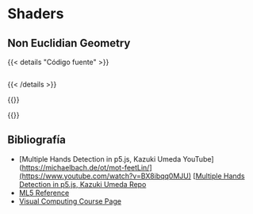 # Shaders

## Non Euclidian Geometry





{{< details "Código fuente" >}}
```js

```
{{< /details >}}


{{<p5-iframe sketch="/VisualComputing/sketches/workshop3/nonEuclidian1/sketch.js" lib1="https://freshfork.github.io/p5.EasyCam/p5.easycam.js" lib2="https://cdn.jsdelivr.net/gh/VisualComputing/p5.treegl/p5.treegl.js" width="425" height="425" >}}


{{<p5-iframe sketch="/VisualComputing/sketches/workshop3/nonEuclidian2/sketch.js" lib1="https://freshfork.github.io/p5.EasyCam/p5.easycam.js" lib2="https://cdn.jsdelivr.net/gh/VisualComputing/p5.treegl/p5.treegl.js" width="425" height="425" >}}


## Bibliografía
- [Multiple Hands Detection in p5.js, Kazuki Umeda YouTube](https://michaelbach.de/ot/mot-feetLin/](https://www.youtube.com/watch?v=BX8ibqq0MJU)
  [[Multiple Hands Detection in p5.js, Kazuki Umeda Repo](https://github.com/Creativeguru97/YouTube_tutorial/tree/master/Play_with_APIs/hand_detection/ml5_handpose)
- [ML5 Reference](https://learn.ml5js.org/#/reference/index)
- [Visual Computing Course Page](https://visualcomputing.github.io/)
